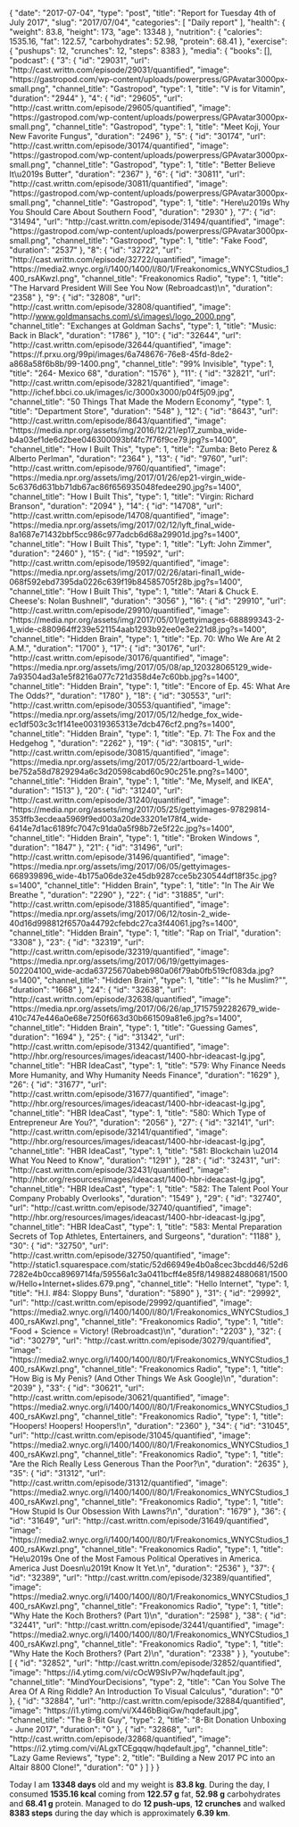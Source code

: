 {
    "date": "2017-07-04",
    "type": "post",
    "title": "Report for Tuesday 4th of July 2017",
    "slug": "2017\/07\/04",
    "categories": [
        "Daily report"
    ],
    "health": {
        "weight": 83.8,
        "height": 173,
        "age": 13348
    },
    "nutrition": {
        "calories": 1535.16,
        "fat": 122.57,
        "carbohydrates": 52.98,
        "protein": 68.41
    },
    "exercise": {
        "pushups": 12,
        "crunches": 12,
        "steps": 8383
    },
    "media": {
        "books": [],
        "podcast": {
            "3": {
                "id": "29031",
                "url": "http:\/\/cast.writtn.com\/episode\/29031\/quantified",
                "image": "https:\/\/gastropod.com\/wp-content\/uploads\/powerpress\/GPAvatar3000px-small.png",
                "channel_title": "Gastropod",
                "type": 1,
                "title": "V is for Vitamin",
                "duration": "2944"
            },
            "4": {
                "id": "29605",
                "url": "http:\/\/cast.writtn.com\/episode\/29605\/quantified",
                "image": "https:\/\/gastropod.com\/wp-content\/uploads\/powerpress\/GPAvatar3000px-small.png",
                "channel_title": "Gastropod",
                "type": 1,
                "title": "Meet Koji, Your New Favorite Fungus",
                "duration": "2496"
            },
            "5": {
                "id": "30174",
                "url": "http:\/\/cast.writtn.com\/episode\/30174\/quantified",
                "image": "https:\/\/gastropod.com\/wp-content\/uploads\/powerpress\/GPAvatar3000px-small.png",
                "channel_title": "Gastropod",
                "type": 1,
                "title": "Better Believe It\u2019s Butter",
                "duration": "2367"
            },
            "6": {
                "id": "30811",
                "url": "http:\/\/cast.writtn.com\/episode\/30811\/quantified",
                "image": "https:\/\/gastropod.com\/wp-content\/uploads\/powerpress\/GPAvatar3000px-small.png",
                "channel_title": "Gastropod",
                "type": 1,
                "title": "Here\u2019s Why You Should Care About Southern Food",
                "duration": "2930"
            },
            "7": {
                "id": "31494",
                "url": "http:\/\/cast.writtn.com\/episode\/31494\/quantified",
                "image": "https:\/\/gastropod.com\/wp-content\/uploads\/powerpress\/GPAvatar3000px-small.png",
                "channel_title": "Gastropod",
                "type": 1,
                "title": "Fake Food",
                "duration": "2537"
            },
            "8": {
                "id": "32722",
                "url": "http:\/\/cast.writtn.com\/episode\/32722\/quantified",
                "image": "https:\/\/media2.wnyc.org\/i\/1400\/1400\/l\/80\/1\/Freakonomics_WNYCStudios_1400_rsAKwzl.png",
                "channel_title": "Freakonomics Radio",
                "type": 1,
                "title": "The Harvard President Will See You Now (Rebroadcast)\n",
                "duration": "2358"
            },
            "9": {
                "id": "32808",
                "url": "http:\/\/cast.writtn.com\/episode\/32808\/quantified",
                "image": "http:\/\/www.goldmansachs.com\/s\/images\/logo_2000.png",
                "channel_title": "Exchanges at Goldman Sachs",
                "type": 1,
                "title": "Music: Back in Black",
                "duration": "1786"
            },
            "10": {
                "id": "32644",
                "url": "http:\/\/cast.writtn.com\/episode\/32644\/quantified",
                "image": "https:\/\/f.prxu.org\/99pi\/images\/6a748676-76e8-45fd-8de2-a868a58f6b8b\/99-1400.png",
                "channel_title": "99% Invisible",
                "type": 1,
                "title": "264- Mexico 68",
                "duration": "1576"
            },
            "11": {
                "id": "32821",
                "url": "http:\/\/cast.writtn.com\/episode\/32821\/quantified",
                "image": "http:\/\/ichef.bbci.co.uk\/images\/ic\/3000x3000\/p04f5j09.jpg",
                "channel_title": "50 Things That Made the Modern Economy",
                "type": 1,
                "title": "Department Store",
                "duration": "548"
            },
            "12": {
                "id": "8643",
                "url": "http:\/\/cast.writtn.com\/episode\/8643\/quantified",
                "image": "https:\/\/media.npr.org\/assets\/img\/2016\/12\/21\/ep17_zumba_wide-b4a03ef1de6d2bee046300093bf4fc7f76f9ce79.jpg?s=1400",
                "channel_title": "How I Built This",
                "type": 1,
                "title": "Zumba: Beto Perez & Alberto Perlman",
                "duration": "2364"
            },
            "13": {
                "id": "9760",
                "url": "http:\/\/cast.writtn.com\/episode\/9760\/quantified",
                "image": "https:\/\/media.npr.org\/assets\/img\/2017\/01\/26\/ep21-virgin_wide-5c6376d631bb71db67ac86f656935048fedee290.jpg?s=1400",
                "channel_title": "How I Built This",
                "type": 1,
                "title": "Virgin: Richard Branson",
                "duration": "2094"
            },
            "14": {
                "id": "14708",
                "url": "http:\/\/cast.writtn.com\/episode\/14708\/quantified",
                "image": "https:\/\/media.npr.org\/assets\/img\/2017\/02\/12\/lyft_final_wide-8a1687e71432bbf5cc986c977adcb6d68a29901d.jpg?s=1400",
                "channel_title": "How I Built This",
                "type": 1,
                "title": "Lyft: John Zimmer",
                "duration": "2460"
            },
            "15": {
                "id": "19592",
                "url": "http:\/\/cast.writtn.com\/episode\/19592\/quantified",
                "image": "https:\/\/media.npr.org\/assets\/img\/2017\/02\/26\/atari-final1_wide-068f592ebd7395da0226c639f19b84585705f28b.jpg?s=1400",
                "channel_title": "How I Built This",
                "type": 1,
                "title": "Atari & Chuck E. Cheese's: Nolan Bushnell",
                "duration": "3056"
            },
            "16": {
                "id": "29910",
                "url": "http:\/\/cast.writtn.com\/episode\/29910\/quantified",
                "image": "https:\/\/media.npr.org\/assets\/img\/2017\/05\/01\/gettyimages-688899343-2-1_wide-c880964ff239e521154aab1293b92ee0e3e221d8.jpg?s=1400",
                "channel_title": "Hidden Brain",
                "type": 1,
                "title": "Ep. 70: Who We Are At 2 A.M.",
                "duration": "1700"
            },
            "17": {
                "id": "30176",
                "url": "http:\/\/cast.writtn.com\/episode\/30176\/quantified",
                "image": "https:\/\/media.npr.org\/assets\/img\/2017\/05\/08\/ap_120328065129_wide-7a93504ad3a1e5f8216a077c721d358d4e7c60bb.jpg?s=1400",
                "channel_title": "Hidden Brain",
                "type": 1,
                "title": "Encore of Ep. 45: What Are The Odds?",
                "duration": "1780"
            },
            "18": {
                "id": "30553",
                "url": "http:\/\/cast.writtn.com\/episode\/30553\/quantified",
                "image": "https:\/\/media.npr.org\/assets\/img\/2017\/05\/12\/hedge_fox_wide-ec1df503c3c1f141ee00319365313e7dcb476cf2.png?s=1400",
                "channel_title": "Hidden Brain",
                "type": 1,
                "title": "Ep. 71: The Fox and the Hedgehog ",
                "duration": "2262"
            },
            "19": {
                "id": "30815",
                "url": "http:\/\/cast.writtn.com\/episode\/30815\/quantified",
                "image": "https:\/\/media.npr.org\/assets\/img\/2017\/05\/22\/artboard-1_wide-be752a58d7829294a6c3d20598cabd60c90c251e.png?s=1400",
                "channel_title": "Hidden Brain",
                "type": 1,
                "title": "Me, Myself, and IKEA",
                "duration": "1513"
            },
            "20": {
                "id": "31240",
                "url": "http:\/\/cast.writtn.com\/episode\/31240\/quantified",
                "image": "https:\/\/media.npr.org\/assets\/img\/2017\/05\/25\/gettyimages-97829814-353ffb3ecdeaa5969f9ed003a20de33201e178f4_wide-6414e7d1ac6189fc7047c91da0a5f98b72e5f22c.jpg?s=1400",
                "channel_title": "Hidden Brain",
                "type": 1,
                "title": "Broken Windows ",
                "duration": "1847"
            },
            "21": {
                "id": "31496",
                "url": "http:\/\/cast.writtn.com\/episode\/31496\/quantified",
                "image": "https:\/\/media.npr.org\/assets\/img\/2017\/06\/05\/gettyimages-668939896_wide-4b175a06de32e45db9287cce5b230544df18f35c.jpg?s=1400",
                "channel_title": "Hidden Brain",
                "type": 1,
                "title": "In The Air We Breathe ",
                "duration": "2290"
            },
            "22": {
                "id": "31885",
                "url": "http:\/\/cast.writtn.com\/episode\/31885\/quantified",
                "image": "https:\/\/media.npr.org\/assets\/img\/2017\/06\/12\/tosin-2_wide-40d16d998812f6570a44792cfebdc27ca3f44061.jpg?s=1400",
                "channel_title": "Hidden Brain",
                "type": 1,
                "title": "Rap on Trial",
                "duration": "3308"
            },
            "23": {
                "id": "32319",
                "url": "http:\/\/cast.writtn.com\/episode\/32319\/quantified",
                "image": "https:\/\/media.npr.org\/assets\/img\/2017\/06\/19\/gettyimages-502204100_wide-acda63725670abeb980a06f79ab0fb519cf083da.jpg?s=1400",
                "channel_title": "Hidden Brain",
                "type": 1,
                "title": "\"Is he Muslim?\"",
                "duration": "1668"
            },
            "24": {
                "id": "32638",
                "url": "http:\/\/cast.writtn.com\/episode\/32638\/quantified",
                "image": "https:\/\/media.npr.org\/assets\/img\/2017\/06\/26\/ap_17157592282679_wide-410c747e446a0e68e7250f663d30b661509a81e6.jpg?s=1400",
                "channel_title": "Hidden Brain",
                "type": 1,
                "title": "Guessing Games",
                "duration": "1694"
            },
            "25": {
                "id": "31342",
                "url": "http:\/\/cast.writtn.com\/episode\/31342\/quantified",
                "image": "http:\/\/hbr.org\/resources\/images\/ideacast\/1400-hbr-ideacast-lg.jpg",
                "channel_title": "HBR IdeaCast",
                "type": 1,
                "title": "579: Why Finance Needs More Humanity, and Why Humanity Needs Finance",
                "duration": "1629"
            },
            "26": {
                "id": "31677",
                "url": "http:\/\/cast.writtn.com\/episode\/31677\/quantified",
                "image": "http:\/\/hbr.org\/resources\/images\/ideacast\/1400-hbr-ideacast-lg.jpg",
                "channel_title": "HBR IdeaCast",
                "type": 1,
                "title": "580: Which Type of Entrepreneur Are You?",
                "duration": "2056"
            },
            "27": {
                "id": "32141",
                "url": "http:\/\/cast.writtn.com\/episode\/32141\/quantified",
                "image": "http:\/\/hbr.org\/resources\/images\/ideacast\/1400-hbr-ideacast-lg.jpg",
                "channel_title": "HBR IdeaCast",
                "type": 1,
                "title": "581: Blockchain \u2014 What You Need to Know",
                "duration": "1291"
            },
            "28": {
                "id": "32431",
                "url": "http:\/\/cast.writtn.com\/episode\/32431\/quantified",
                "image": "http:\/\/hbr.org\/resources\/images\/ideacast\/1400-hbr-ideacast-lg.jpg",
                "channel_title": "HBR IdeaCast",
                "type": 1,
                "title": "582: The Talent Pool Your Company Probably Overlooks",
                "duration": "1549"
            },
            "29": {
                "id": "32740",
                "url": "http:\/\/cast.writtn.com\/episode\/32740\/quantified",
                "image": "http:\/\/hbr.org\/resources\/images\/ideacast\/1400-hbr-ideacast-lg.jpg",
                "channel_title": "HBR IdeaCast",
                "type": 1,
                "title": "583: Mental Preparation Secrets of Top Athletes, Entertainers, and Surgeons",
                "duration": "1188"
            },
            "30": {
                "id": "32750",
                "url": "http:\/\/cast.writtn.com\/episode\/32750\/quantified",
                "image": "http:\/\/static1.squarespace.com\/static\/52d66949e4b0a8cec3bcdd46\/52d67282e4b0cca8969714fa\/59556a1c3a0411bcff4e85f8\/1498824880681\/1500w\/Hello+Internet+slides.679.png",
                "channel_title": "Hello Internet",
                "type": 1,
                "title": "H.I. #84: Sloppy Buns",
                "duration": "5890"
            },
            "31": {
                "id": "29992",
                "url": "http:\/\/cast.writtn.com\/episode\/29992\/quantified",
                "image": "https:\/\/media2.wnyc.org\/i\/1400\/1400\/l\/80\/1\/Freakonomics_WNYCStudios_1400_rsAKwzl.png",
                "channel_title": "Freakonomics Radio",
                "type": 1,
                "title": "Food + Science = Victory! (Rebroadcast)\n",
                "duration": "2203"
            },
            "32": {
                "id": "30279",
                "url": "http:\/\/cast.writtn.com\/episode\/30279\/quantified",
                "image": "https:\/\/media2.wnyc.org\/i\/1400\/1400\/l\/80\/1\/Freakonomics_WNYCStudios_1400_rsAKwzl.png",
                "channel_title": "Freakonomics Radio",
                "type": 1,
                "title": "How Big is My Penis? (And Other Things We Ask Google)\n",
                "duration": "2039"
            },
            "33": {
                "id": "30621",
                "url": "http:\/\/cast.writtn.com\/episode\/30621\/quantified",
                "image": "https:\/\/media2.wnyc.org\/i\/1400\/1400\/l\/80\/1\/Freakonomics_WNYCStudios_1400_rsAKwzl.png",
                "channel_title": "Freakonomics Radio",
                "type": 1,
                "title": "Hoopers! Hoopers! Hoopers!\n",
                "duration": "2360"
            },
            "34": {
                "id": "31045",
                "url": "http:\/\/cast.writtn.com\/episode\/31045\/quantified",
                "image": "https:\/\/media2.wnyc.org\/i\/1400\/1400\/l\/80\/1\/Freakonomics_WNYCStudios_1400_rsAKwzl.png",
                "channel_title": "Freakonomics Radio",
                "type": 1,
                "title": "Are the Rich Really Less Generous Than the Poor?\n",
                "duration": "2635"
            },
            "35": {
                "id": "31312",
                "url": "http:\/\/cast.writtn.com\/episode\/31312\/quantified",
                "image": "https:\/\/media2.wnyc.org\/i\/1400\/1400\/l\/80\/1\/Freakonomics_WNYCStudios_1400_rsAKwzl.png",
                "channel_title": "Freakonomics Radio",
                "type": 1,
                "title": "How Stupid Is Our Obsession With Lawns?\n",
                "duration": "1679"
            },
            "36": {
                "id": "31649",
                "url": "http:\/\/cast.writtn.com\/episode\/31649\/quantified",
                "image": "https:\/\/media2.wnyc.org\/i\/1400\/1400\/l\/80\/1\/Freakonomics_WNYCStudios_1400_rsAKwzl.png",
                "channel_title": "Freakonomics Radio",
                "type": 1,
                "title": "He\u2019s One of the Most Famous Political Operatives in America. America Just Doesn\u2019t Know It Yet.\n",
                "duration": "2536"
            },
            "37": {
                "id": "32389",
                "url": "http:\/\/cast.writtn.com\/episode\/32389\/quantified",
                "image": "https:\/\/media2.wnyc.org\/i\/1400\/1400\/l\/80\/1\/Freakonomics_WNYCStudios_1400_rsAKwzl.png",
                "channel_title": "Freakonomics Radio",
                "type": 1,
                "title": "Why Hate the Koch Brothers? (Part 1)\n",
                "duration": "2598"
            },
            "38": {
                "id": "32441",
                "url": "http:\/\/cast.writtn.com\/episode\/32441\/quantified",
                "image": "https:\/\/media2.wnyc.org\/i\/1400\/1400\/l\/80\/1\/Freakonomics_WNYCStudios_1400_rsAKwzl.png",
                "channel_title": "Freakonomics Radio",
                "type": 1,
                "title": "Why Hate the Koch Brothers? (Part 2)\n",
                "duration": "2338"
            }
        },
        "youtube": [
            {
                "id": "32852",
                "url": "http:\/\/cast.writtn.com\/episode\/32852\/quantified",
                "image": "https:\/\/i4.ytimg.com\/vi\/cOcW9SIvP7w\/hqdefault.jpg",
                "channel_title": "MindYourDecisions",
                "type": 2,
                "title": "Can You Solve The Area Of A Ring Riddle? An Introduction To Visual Calculus",
                "duration": "0"
            },
            {
                "id": "32884",
                "url": "http:\/\/cast.writtn.com\/episode\/32884\/quantified",
                "image": "https:\/\/i1.ytimg.com\/vi\/X446bBiqiGw\/hqdefault.jpg",
                "channel_title": "The 8-Bit Guy",
                "type": 2,
                "title": "8-Bit Donation Unboxing - June 2017",
                "duration": "0"
            },
            {
                "id": "32868",
                "url": "http:\/\/cast.writtn.com\/episode\/32868\/quantified",
                "image": "https:\/\/i2.ytimg.com\/vi\/ALgxTCEgqqw\/hqdefault.jpg",
                "channel_title": "Lazy Game Reviews",
                "type": 2,
                "title": "Building a New 2017 PC into an Altair 8800 Clone!",
                "duration": "0"
            }
        ]
    }
}

Today I am <strong>13348 days</strong> old and my weight is <strong>83.8 kg</strong>. During the day, I consumed <strong>1535.16 kcal</strong> coming from <strong>122.57 g</strong> fat, <strong>52.98 g</strong> carbohydrates and <strong>68.41 g</strong> protein. Managed to do <strong>12 push-ups</strong>, <strong>12 crunches</strong> and walked <strong>8383 steps</strong> during the day which is approximately <strong>6.39 km</strong>.